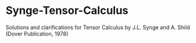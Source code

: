# Synge-Tensor-Calculus
Solutions and clarifications for Tensor Calculus by J.L. Synge and A. Shild (Dover Publication, 1978)
